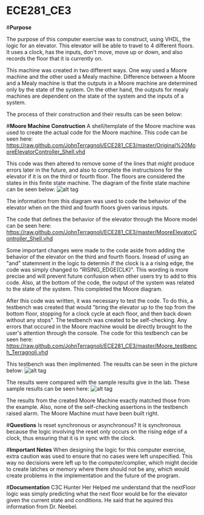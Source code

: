 ECE281_CE3
==========


#**Purpose**

The purpose of this computer exercise was to construct, using VHDL, the logic for an elevator.  This elevator will be able to travel to 4 different floors. It uses a clock, has the inputs, don't move, move up or down, and also records the floor that it is currently on.  

This machine was created in two different ways.  One way used a Moore machine and the other used a Mealy machine.  Difference between a Moore and a Mealy machine is that the outputs in a Moore machine are determined only by the state of the system.  On the other hand, the outputs for mealy machines are dependent on the state of the system and the inputs of a system.   

The process of their construction and their results can be seen below: 


#**Moore Machine Construction**
A shell/template of the Moore machine was used to create the actual code for the Moore machine.  This code can be seen here:  https://raw.github.com/JohnTerragnoli/ECE281_CE3/master/Original%20MooreElevatorController_Shell.vhd

This code was then altered to remove some of the lines that might produce errors later in the future, and also to complete the instructsions for the elevator if it is on the third or fourth floor.  The floors are considered the states in this finite state machine.  The diagram of the finite state machine can be seen below: 
![alt tag](https://raw.github.com/JohnTerragnoli/ECE281_CE3/master/FiniteStateDiagram.PNG "Finite State Diagram")


The information from this diagram was used to code the behavior of the elevator when on the third and fourth floors given various inputs.  


The code that defines the behavior of the elevator through the Moore model can be seen here: 
https://raw.github.com/JohnTerragnoli/ECE281_CE3/master/MooreElevatorController_Shell.vhd   

Some important changes were made to the code aside from adding the behavior of the elevator on the third and fourth floors.  Insead of using an "and" statemnent in the logic to determin if the clock is a a rising edge, the code was simply changed to "RISING_EDGE(CLK)".  This wording is more precise and will prevent future confusion when other users try to add to this code. Also, at the bottom of the code, the output of the system was related to the state of the system.  This completed the Moore diagram.  


After this code was written, it was necessary to test the code.  To do this, a testbench was created that would "bring the elevator up to the top from the bottom floor, stopping for a clock cycle at each floor, and then back down without any stops".  The testbench was created to be self-checking.  Any errors that occured in the Moore machine would be directly brought to the user's attention through the console.  The code for this testbench can be seen here: https://raw.github.com/JohnTerragnoli/ECE281_CE3/master/Moore_testbench_Terragnoli.vhd


This testbench was then implimented.  The results can be seen in the picture below: 
![alt tag](https://raw.github.com/JohnTerragnoli/ECE281_CE3/master/MooreTestbenchSnapchat.PNG "Results from Moore")

The results were compared with the sample results give in the lab.  These sample results can be seen here: 
![alt tag](https://raw.github.com/JohnTerragnoli/ECE281_CE3/master/ExampleScreenShot.PNG "Sample Results")

The results from the created Moore Machine exactly matched those from the example.  Also, none of the self-checking assertions in the testbench raised alarm.  The Moore Machine must have been built right.  





#**Questions**
Is reset synchronous or asynchronous? 
It is synchronous because the logic involving the reset only occurs on the rising edge of a clock, thus ensuring that it is in sync with the clock.  

#**Important Notes**
When designing the logic for this computer exercise, extra caution was used to ensure that no cases were left unspecified.  This way no decisions were left up to the computer/complier, which might decide to create latches or memory where there should not be any, which would create problems in the implementation and the future of the program.  






#**Documentation**
C3C Hunter Her Helped me understand that the nextFloor logic was simply predicting what the next floor would be for the elevator given the current state and conditions.  He said that he aquired this information from Dr. Neebel.  

